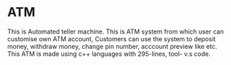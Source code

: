 # ATM
 This is Automated teller machine.
This is ATM system from which user can customise own ATM account, Customers can use the system to deposit money, withdraw money, change pin number, acccount preview like etc.
This ATM is made using c++ languages with 295-lines, tool- v.s code.
